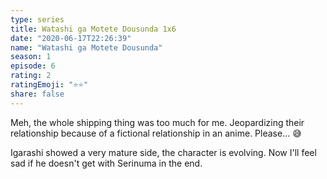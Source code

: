 ```yaml
--- 
type: series 
title: Watashi ga Motete Dousunda 1x6 
date: "2020-06-17T22:26:39" 
name: "Watashi ga Motete Dousunda" 
season: 1 
episode: 6 
rating: 2 
ratingEmoji: "⭐️⭐️" 
share: false 
---
```


Meh, the whole shipping thing was too much for me. Jeopardizing their relationship because of a fictional relationship in an anime. Please... 😅

Igarashi showed a very mature side, the character is evolving. Now I'll feel sad if he doesn't get with Serinuma in the end.
